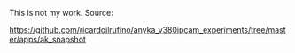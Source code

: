 This is not my work. Source:

https://github.com/ricardojlrufino/anyka_v380ipcam_experiments/tree/master/apps/ak_snapshot

